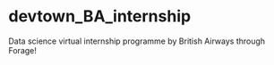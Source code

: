 # devtown_BA_internship
Data science virtual internship programme by British Airways through Forage!

